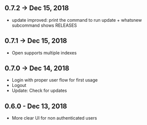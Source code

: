 ## 0.7.2 -> Dec 15, 2018

  * update improved: print the command to run update + whatsnew subcommand shows RELEASES

## 0.7.1 -> Dec 15, 2018

  * Open supports multiple indexes

## 0.7.0 -> Dec 14, 2018

  * Login with proper user flow for first usage
  * Logout
  * Update: Check for updates

## 0.6.0 - Dec 13, 2018

  * More clear UI for non authenticated users
